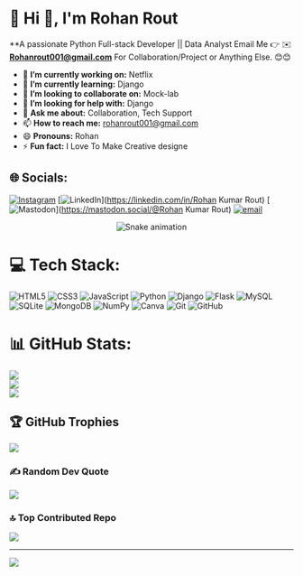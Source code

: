 # 💫 Hi 👋, I'm Rohan Rout
**A passionate Python Full-stack Developer || Data Analyst 
Email Me 👉 ✉️ **Rohanrout001@gmail.com** For Collaboration/Project or Anything Else. 😊😊

- 🔭 **I’m currently working on:** Netflix
- 🌱 **I’m currently learning:** Django
- 👯 **I’m looking to collaborate on:** Mock-lab
- 🤔 **I’m looking for help with:** Django
- 💬 **Ask me about:** Collaboration, Tech Support
- 📫 **How to reach me:** rohanrout001@gmail.com
- 😄 **Pronouns:** Rohan
- ⚡ **Fun fact:** I Love To Make Creative designe

## 🌐 Socials:
[![Instagram](https://img.shields.io/badge/Instagram-%23E4405F.svg?logo=Instagram&logoColor=white)](https://instagram.com/i_.m.rohan) [![LinkedIn](https://img.shields.io/badge/LinkedIn-%230077B5.svg?logo=linkedin&logoColor=white)](https://linkedin.com/in/Rohan Kumar Rout) [![Mastodon](https://img.shields.io/badge/-MASTODON-%232B90D9?logo=mastodon&logoColor=white)](https://mastodon.social/@Rohan Kumar Rout) [![email](https://img.shields.io/badge/Email-D14836?logo=gmail&logoColor=white)](mailto:rohanrout001@gmail.com) 
<!-- Sanke game -->
<div align="center">
  <img src="https://profile-readme-generator.com/assets/snake.svg" alt="Snake animation" />
</div>

# 💻 Tech Stack:
![HTML5](https://img.shields.io/badge/html5-%23E34F26.svg?style=for-the-badge&logo=html5&logoColor=white) ![CSS3](https://img.shields.io/badge/css3-%231572B6.svg?style=for-the-badge&logo=css3&logoColor=white) ![JavaScript](https://img.shields.io/badge/javascript-%23323330.svg?style=for-the-badge&logo=javascript&logoColor=%23F7DF1E) ![Python](https://img.shields.io/badge/python-3670A0?style=for-the-badge&logo=python&logoColor=ffdd54) ![Django](https://img.shields.io/badge/django-%23092E20.svg?style=for-the-badge&logo=django&logoColor=white) ![Flask](https://img.shields.io/badge/flask-%23000.svg?style=for-the-badge&logo=flask&logoColor=white) ![MySQL](https://img.shields.io/badge/mysql-4479A1.svg?style=for-the-badge&logo=mysql&logoColor=white) ![SQLite](https://img.shields.io/badge/sqlite-%2307405e.svg?style=for-the-badge&logo=sqlite&logoColor=white) ![MongoDB](https://img.shields.io/badge/MongoDB-%234ea94b.svg?style=for-the-badge&logo=mongodb&logoColor=white) ![NumPy](https://img.shields.io/badge/numpy-%23013243.svg?style=for-the-badge&logo=numpy&logoColor=white) ![Canva](https://img.shields.io/badge/Canva-%2300C4CC.svg?style=for-the-badge&logo=Canva&logoColor=white) ![Git](https://img.shields.io/badge/git-%23F05033.svg?style=for-the-badge&logo=git&logoColor=white) ![GitHub](https://img.shields.io/badge/github-%23121011.svg?style=for-the-badge&logo=github&logoColor=white)
# 📊 GitHub Stats:
![](https://github-readme-stats.vercel.app/api?username=Rohanrout1009&theme=dark&hide_border=false&include_all_commits=false&count_private=false)<br/>
![](https://nirzak-streak-stats.vercel.app/?user=Rohanrout1009&theme=dark&hide_border=false)<br/>
![](https://github-readme-stats.vercel.app/api/top-langs/?username=Rohanrout1009&theme=dark&hide_border=false&include_all_commits=false&count_private=false&layout=compact)

## 🏆 GitHub Trophies
![](https://github-profile-trophy.vercel.app/?username=Rohanrout1009&theme=radical&no-frame=false&no-bg=true&margin-w=4)

### ✍️ Random Dev Quote
![](https://quotes-github-readme.vercel.app/api?type=horizontal&theme=radical)

### 🔝 Top Contributed Repo
![](https://github-contributor-stats.vercel.app/api?username=Rohanrout1009&limit=5&theme=dark&combine_all_yearly_contributions=true)

---
[![](https://visitcount.itsvg.in/api?id=Rohanrout1009&icon=0&color=0)](https://visitcount.itsvg.in)

<!-- Proudly created with GPRM ( https://gprm.itsvg.in ) -->
